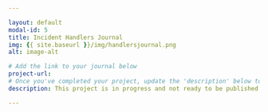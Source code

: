 ```yaml
---

layout: default
modal-id: 5
title: Incident Handlers Journal
img: {{ site.baseurl }}/img/handlersjournal.png
alt: image-alt

# Add the link to your journal below
project-url:
# Once you've completed your project, update the 'description' below to this one: Provided clear and concise written documentation of cybersecurity events, including detailed event descriptions, tools used, and lessons learned throughout the process.
description: This project is in progress and not ready to be published just yet. Please contact me if you'd like a sneak peek. Otherwise, stay tuned!

---
```


